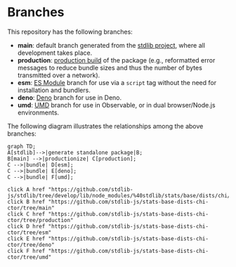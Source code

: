 <!--

@license Apache-2.0

Copyright (c) 2022 The Stdlib Authors.

Licensed under the Apache License, Version 2.0 (the "License");
you may not use this file except in compliance with the License.
You may obtain a copy of the License at

    http://www.apache.org/licenses/LICENSE-2.0

Unless required by applicable law or agreed to in writing, software
distributed under the License is distributed on an "AS IS" BASIS,
WITHOUT WARRANTIES OR CONDITIONS OF ANY KIND, either express or implied.
See the License for the specific language governing permissions and
limitations under the License.

-->

# Branches

This repository has the following branches:

-   **main**: default branch generated from the [stdlib project][stdlib-url], where all development takes place.
-   **production**: [production build][production-url] of the package (e.g., reformatted error messages to reduce bundle sizes and thus the number of bytes transmitted over a network).
-   **esm**: [ES Module][esm-url] branch for use via a `script` tag without the need for installation and bundlers.
-   **deno**: [Deno][deno-url] branch for use in Deno.
-   **umd**: [UMD][umd-url] branch for use in Observable, or in dual browser/Node.js environments.

The following diagram illustrates the relationships among the above branches:

```mermaid
graph TD;
A[stdlib]-->|generate standalone package|B;
B[main] -->|productionize| C[production];
C -->|bundle| D[esm];
C -->|bundle| E[deno];
C -->|bundle| F[umd];

click A href "https://github.com/stdlib-js/stdlib/tree/develop/lib/node_modules/%40stdlib/stats/base/dists/chi/ctor"
click B href "https://github.com/stdlib-js/stats-base-dists-chi-ctor/tree/main"
click C href "https://github.com/stdlib-js/stats-base-dists-chi-ctor/tree/production"
click D href "https://github.com/stdlib-js/stats-base-dists-chi-ctor/tree/esm"
click E href "https://github.com/stdlib-js/stats-base-dists-chi-ctor/tree/deno"
click F href "https://github.com/stdlib-js/stats-base-dists-chi-ctor/tree/umd"
```

[stdlib-url]: https://github.com/stdlib-js/stdlib/tree/develop/lib/node_modules/%40stdlib/stats/base/dists/chi/ctor
[production-url]: https://github.com/stdlib-js/stats-base-dists-chi-ctor/tree/production
[deno-url]: https://github.com/stdlib-js/stats-base-dists-chi-ctor/tree/deno
[umd-url]: https://github.com/stdlib-js/stats-base-dists-chi-ctor/tree/umd
[esm-url]: https://github.com/stdlib-js/stats-base-dists-chi-ctor/tree/esm